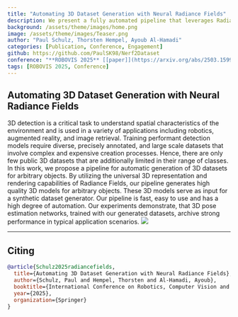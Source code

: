 ```yaml
---
title: "Automating 3D Dataset Generation with Neural Radiance Fields"
description: We present a fully automated pipeline that leverages Radiance Field–based universal 3D representations to rapidly generate high-quality models of arbitrary objects and synthesize large, diverse 3D datasets—enabling state-of-the-art detection and pose-estimation performance despite the scarcity of public 3D data. 
background: /assets/theme/images/home.png
image: /assets/theme/images/Teaser.png
author: "Paul Schulz, Thorsten Hempel, Ayoub Al-Hamadi"
categories: [Publication, Conference, Engagement]
github: https://github.com/PaulSK98/Nerf2Dataset
conference: "**ROBOVIS 2025** [[paper]](https://arxiv.org/abs/2503.15997) [[code]]( https://github.com/PaulSK98/Nerf2Dataset)"
tags: [ROBOVIS 2025, Conference]
---
```


## Automating 3D Dataset Generation with Neural Radiance Fields

3D detection is a critical task to understand spatial characteristics of the environment and is used in a variety of applications including robotics, augmented reality, and image retrieval. Training performant detection models require diverse, precisely annotated, and large scale datasets that involve complex and expensive creation processes. Hence, there are only few public 3D datasets that are additionally limited in their range of classes. In this work, we propose a pipeline for automatic generation of 3D datasets for arbitrary objects. By utilizing the universal 3D representation and rendering capabilities of Radiance Fields, our pipeline generates high quality 3D models for arbitrary objects. These 3D models serve as input for a synthetic dataset generator. Our pipeline is fast, easy to use and has a high degree of automation. Our experiments demonstrate, that 3D pose estimation networks, trained with our generated datasets, archive strong performance in typical application scenarios. 
![](/semiac{{page.image}})

---

## Citing

```bibtex
@article{Schulz2025radiancefields,
  title={Automating 3D Dataset Generation with Neural Radiance Fields},
  author={Schulz, Paul and Hempel, Thorsten and Al-Hamadi, Ayoub},
  booktitle={International Conference on Robotics, Computer Vision and Intelligent Systems},
  year={2025},
  organization={Springer}
}
```
